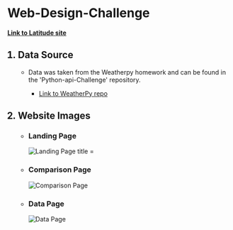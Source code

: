 <h1>Web-Design-Challenge</h1>
<strong><a href = "https://unclebacon.github.io/Web-Design-Challenge/">Link to Latitude site</a></strong>

<ol>
    <h2><li>Data Source</li></h2>
    <ul>
        <li>Data was taken from the Weatherpy homework and can be found in the 'Python-api-Challenge' repository.</li>
            <ul>
                <li><a href = "https://github.com/UncleBacon/python-api-challenge/tree/master/WeatherPy">Link to WeatherPy repo</a></li>
            </ul>
    </ul>
    <h2><li>Website Images</li></h2>
    <ul>
        <h3><li>Landing Page</li></h3>
        <img src = "https://github.com/UncleBacon/Web-Design-Challenge/blob/master/Images/Landing_page.PNG" alt = "Landing Page title = "Landing Page>
        <h3><li>Comparison Page</li></h3>
        <img src = "https://github.com/UncleBacon/Web-Design-Challenge/blob/master/Images/Comparison_page.PNG" alt = "Comparison Page" title ="Comparison Page">
        <h3><li>Data Page</li></h3>
        <img src = "https://github.com/UncleBacon/Web-Design-Challenge/blob/master/Images/Data_page.PNG" alt = "Data Page" title = "Data Page">
    </ul>
</ol>
    
       

